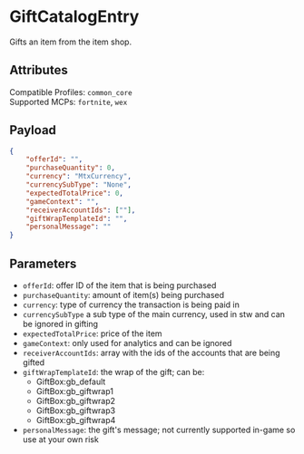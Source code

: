 # GiftCatalogEntry
Gifts an item from the item shop.

## Attributes
Compatible Profiles: `common_core`  
Supported MCPs: `fortnite`, `wex`

## Payload
```json
{
    "offerId": "",
    "purchaseQuantity": 0,
    "currency": "MtxCurrency",
    "currencySubType": "None",
    "expectedTotalPrice": 0,
    "gameContext": "",
    "receiverAccountIds": [""],
    "giftWrapTemplateId": "",
    "personalMessage": ""
}
```

## Parameters
- `offerId`: offer ID of the item that is being purchased  
- `purchaseQuantity`: amount of item(s) being purchased  
- `currency`: type of currency the transaction is being paid in  
- `currencySubType` a sub type of the main currency, used in stw and can be ignored in gifting
- `expectedTotalPrice`: price of the item  
- `gameContext`: only used for analytics and can be ignored  
- `receiverAccountIds`: array with the ids of the accounts that are being gifted
- `giftWrapTemplateId`: the wrap of the gift; can be:
    - GiftBox:gb_default
    - GiftBox:gb_giftwrap1
    - GiftBox:gb_giftwrap2
    - GiftBox:gb_giftwrap3
    - GiftBox:gb_giftwrap4
- `personalMessage`: the gift's message; not currently supported in-game so use at your own risk
